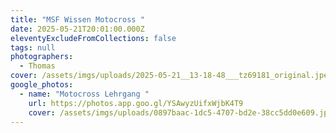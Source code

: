 ```yaml
---
title: "MSF Wissen Motocross "
date: 2025-05-21T20:01:00.000Z
eleventyExcludeFromCollections: false
tags: null
photographers:
  - Thomas
cover: /assets/imgs/uploads/2025-05-21__13-18-48___tz69181_original.jpeg
google_photos:
  - name: "Motocross Lehrgang "
    url: https://photos.app.goo.gl/YSAwyzUifxWjbK4T9
    cover: /assets/imgs/uploads/0897baac-1dc5-4707-bd2e-38cc5dd0e609.jpeg
---
```

